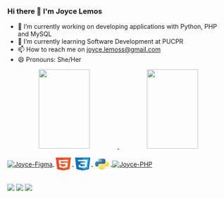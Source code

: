### Hi there 👋  I'm Joyce Lemos

- 🔭 I’m currently working on developing applications with Python, PHP and MySQL
- 🌱 I’m currently learning Software Development at PUCPR
- 📫 How to reach me on joyce.lemoss@gmail.com
- 😄 Pronouns: She/Her

<div align="center">
  <a href="https://github.com/joycelemos73">
  <img height="180em" width="48%" src="https://github-readme-stats.vercel.app/api?username=joycelemos73&show_icons=true&theme=dracula&include_all_commits=true&count_private=true"/>
  <img height="180em" width="48%" src="https://github-readme-stats.vercel.app/api/top-langs/?username=joycelemos73&layout=compact&langs_count=7&theme=dracula"/>
</div>

<div style="display: inline_block"><br>
  <img align="center" alt="Joyce-Figma" height="30" width="40" src="https://cdn.jsdelivr.net/gh/devicons/devicon/icons/figma/figma-original.svg">
  <img align="center" alt="Joyce-HTML" height="30" width="40" src="https://raw.githubusercontent.com/devicons/devicon/master/icons/html5/html5-original.svg">
  <img align="center" alt="Joyce-CSS" height="30" width="40" src="https://raw.githubusercontent.com/devicons/devicon/master/icons/css3/css3-original.svg">
  <img align="center" alt="Joyce-Python" height="30" width="40" src="https://raw.githubusercontent.com/devicons/devicon/master/icons/python/python-original.svg">
  <img align="center" alt="Joyce-PHP" height="30" width="40" src="https://cdn.jsdelivr.net/gh/devicons/devicon/icons/php/php-plain.svg">
</div>  

  ##
 
 <div> 
  <a href = "mailto:joyce.lemoss@gmail.com"><img src="https://img.shields.io/badge/-Gmail-%23333?style=for-the-badge&logo=gmail&logoColor=white" target="_blank"></a>
  <a href="https://www.linkedin.com/in/joycelemos73" target="_blank"><img src="https://img.shields.io/badge/-LinkedIn-%230077B5?style=for-the-badge&logo=linkedin&logoColor=white" target="_blank"></a> 
   <a href="https://discordapp.com/users/joycelemos73" target="_blank"><img src="https://img.shields.io/badge/Discord-7289DA?style=for-the-badge&logo=discord&logoColor=white" target="_blank"></a> 
